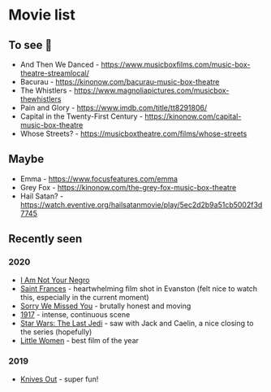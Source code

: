 # Movie list

## To see 👀
* And Then We Danced - https://www.musicboxfilms.com/music-box-theatre-streamlocal/
* Bacurau - https://kinonow.com/bacurau-music-box-theatre
* The Whistlers - https://www.magnoliapictures.com/musicbox-thewhistlers
* Pain and Glory - https://www.imdb.com/title/tt8291806/
* Capital in the Twenty-First Century - https://kinonow.com/capital-music-box-theatre
* Whose Streets? - https://musicboxtheatre.com/films/whose-streets

## Maybe
* Emma - https://www.focusfeatures.com/emma
* Grey Fox - https://kinonow.com/the-grey-fox-music-box-theatre
* Hail Satan? - https://watch.eventive.org/hailsatanmovie/play/5ec2d2b9a51cb5002f3d7745

## Recently seen
### 2020
* [I Am Not Your Negro](https://magnoliapictures.vhx.tv/products/i-am-not-your-negro-music-box-theatre)
* [Saint Frances](https://www.imdb.com/title/tt9016016/) - heartwhelming film shot in Evanston (felt nice to watch this, especially in the current moment)
* [Sorry We Missed You](https://www.imdb.com/title/tt8359816/) - brutally honest and moving
* [1917](https://www.imdb.com/title/tt8579674/) - intense, continuous scene
* [Star Wars: The Last Jedi](https://www.imdb.com/title/tt2527336/) - saw with Jack and Caelin, a nice closing to the series (hopefully)
* [Little Women](https://www.imdb.com/title/tt3281548/) - best film of the year
### 2019
* [Knives Out](https://www.imdb.com/title/tt8946378/) - super fun!
